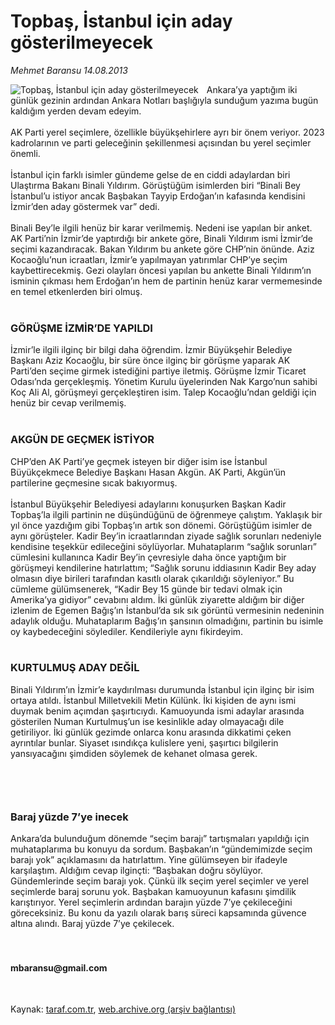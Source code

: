 # Topbaş, İstanbul için aday gösterilmeyecek

*Mehmet Baransu 14.08.2013*

<div class="yazi"><img align="left" alt="Topbaş, İstanbul için aday gösterilmeyecek" border="0" src="http://www.taraf.com.tr/fotoraflar/makaleler/topbas-istanbul-icin-aday-gosterilmeyecek_8657_orijinal.jpg" style="border-right-width:10px; border-color:#FFFFFF"/>Ankara’ya yaptığım iki günlük gezinin ardından Ankara Notları başlığıyla sunduğum yazıma bugün kaldığım yerden devam edeyim.<br/><br/>AK Parti yerel seçimlere, özellikle büyükşehirlere ayrı bir önem veriyor. 2023 kadrolarının ve parti geleceğinin şekillenmesi açısından bu yerel seçimler önemli.<br/><br/>İstanbul için farklı isimler gündeme gelse de en ciddi adaylardan biri Ulaştırma Bakanı Binali Yıldırım. Görüştüğüm isimlerden biri “Binali Bey İstanbul’u istiyor ancak Başbakan Tayyip Erdoğan’ın kafasında kendisini İzmir’den aday göstermek var” dedi.<br/><br/>Binali Bey’le ilgili henüz bir karar verilmemiş. Nedeni ise yapılan bir anket. AK Parti’nin İzmir’de yaptırdığı bir ankete göre, Binali Yıldırım ismi İzmir’de seçimi kazandıracak. Bakan Yıldırım bu ankete göre CHP’nin önünde. Aziz Kocaoğlu’nun icraatları, İzmir’e yapılmayan yatırımlar CHP’ye seçim kaybettirecekmiş. Gezi olayları öncesi yapılan bu ankette Binali Yıldırım’ın isminin çıkması hem Erdoğan’ın hem de partinin henüz karar vermemesinde en temel etkenlerden biri olmuş.<br/><br/><h3>GÖRÜŞME İZMİR’DE YAPILDI</h3>İzmir’le ilgili ilginç bir bilgi daha öğrendim. İzmir Büyükşehir Belediye Başkanı Aziz Kocaoğlu, bir süre önce ilginç bir görüşme yaparak AK Parti’den seçime girmek istediğini partiye iletmiş. Görüşme İzmir Ticaret Odası’nda gerçekleşmiş. Yönetim Kurulu üyelerinden Nak Kargo’nun sahibi Koç Ali Al, görüşmeyi gerçekleştiren isim. Talep Kocaoğlu’ndan geldiği için henüz bir cevap verilmemiş.<br/><br/><h3>AKGÜN DE GEÇMEK İSTİYOR</h3>CHP’den AK Parti’ye geçmek isteyen bir diğer isim ise İstanbul Büyükçekmece Belediye Başkanı Hasan Akgün. AK Parti, Akgün’ün partilerine geçmesine sıcak bakıyormuş.<br/><br/>İstanbul Büyükşehir Belediyesi adaylarını konuşurken Başkan Kadir Topbaş’la ilgili partinin ne düşündüğünü de öğrenmeye çalıştım. Yaklaşık bir yıl önce yazdığım gibi Topbaş’ın artık son dönemi. Görüştüğüm isimler de aynı görüşteler. Kadir Bey’in icraatlarından ziyade sağlık sorunları nedeniyle kendisine teşekkür edileceğini söylüyorlar. Muhataplarım “sağlık sorunları” cümlesini kullanınca Kadir Bey’in çevresiyle daha önce yaptığım bir görüşmeyi kendilerine hatırlattım; “Sağlık sorunu iddiasının Kadir Bey aday olmasın diye birileri tarafından kasıtlı olarak çıkarıldığı söyleniyor.” Bu cümleme gülümsenerek, “Kadir Bey 15 günde bir tedavi olmak için Amerika’ya gidiyor” cevabını aldım. İki günlük ziyarette aldığım bir diğer izlenim de Egemen Bağış’ın İstanbul’da sık sık görüntü vermesinin nedeninin adaylık olduğu. Muhataplarım Bağış’ın şansının olmadığını, partinin bu isimle oy kaybedeceğini söylediler. Kendileriyle aynı fikirdeyim.<br/><br/><h3>KURTULMUŞ ADAY DEĞİL</h3>Binali Yıldırım’ın İzmir’e kaydırılması durumunda İstanbul için ilginç bir isim ortaya atıldı. İstanbul Milletvekili Metin Külünk. İki kişiden de aynı ismi duymak benim açımdan şaşırtıcıydı. Kamuoyunda ismi adaylar arasında gösterilen Numan Kurtulmuş’un ise kesinlikle aday olmayacağı dile getiriliyor. İki günlük gezimde onlarca konu arasında dikkatimi çeken ayrıntılar bunlar. Siyaset ısındıkça kulislere yeni, şaşırtıcı bilgilerin yansıyacağını şimdiden söylemek de kehanet olmasa gerek.<br/><br/><h3><br/></h3><h3>Baraj yüzde 7’ye inecek</h3>Ankara’da bulunduğum dönemde “seçim barajı” tartışmaları yapıldığı için muhataplarıma bu konuyu da sordum. Başbakan’ın “gündemimizde seçim barajı yok” açıklamasını da hatırlattım. Yine gülümseyen bir ifadeyle karşılaştım. Aldığım cevap ilginçti: “Başbakan doğru söylüyor. Gündemlerinde seçim barajı yok. Çünkü ilk seçim yerel seçimler ve yerel seçimlerde baraj sorunu yok. Başbakan kamuoyunun kafasını şimdilik karıştırıyor. Yerel seçimlerin ardından barajın yüzde 7’ye çekileceğini göreceksiniz. Bu konu da yazılı olarak barış süreci kapsamında güvence altına alındı. Baraj yüzde 7’ye çekilecek.<br/><br/><br/><h4>mbaransu@gmail.com</h4><br/>
</div>

Kaynak: [taraf.com.tr](http://www.taraf.com.tr:80/mehmet-baransu/makale-topbas-istanbul-icin-aday-gosterilmeyecek.htm), [web.archive.org (arşiv bağlantısı)](http://web.archive.org/web/20130816030154/http://www.taraf.com.tr:80/mehmet-baransu/makale-topbas-istanbul-icin-aday-gosterilmeyecek.htm)
